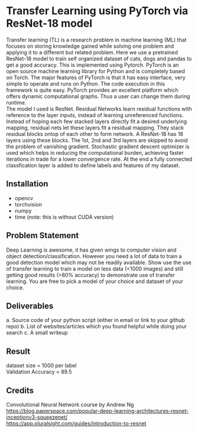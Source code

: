 # Transfer Learning using PyTorch via ResNet-18 model
Transfer learning (TL) is a research problem in machine learning (ML) that focuses on storing knowledge gained while solving one problem and applying it to a different but related problem. Here we use a pretrained ResNet-18 model to train self organized dataset of cats, dogs and pandas to get a good accuracy. This is implemented using Pytorch. PyTorch is an open source machine learning library for Python and is completely based on Torch. The major features of PyTorch is that it has easy interface, very simple to operate and runs on Python. The code execution in this framework is quite easy. PyTorch provides an excellent platform which offers dynamic computational graphs. Thus a user can change them during runtime. <br />
The model I used is ResNet. Residual Networks learn residual functions with reference to the layer inputs, instead of learning unreferenced functions. Instead of hoping each few stacked layers directly fit a desired underlying mapping, residual nets let these layers fit a residual mapping. They stack residual blocks ontop of each other to form network. A ResNet-18 has 18 layers using these blocks. The 1st, 2nd and 3rd layers are skipped to avoid the problem of vanishing gradient. Stochastic gradient descent optimizer is used which helps in reducing the computational burden, achieving faster iterations in trade for a lower convergence rate. At the end a fully connected classfication layer is added to define labels and features of my dataset.
## Installation
- opencv
- torchvision
- numpy
- time
(note: this is without CUDA version)
## Problem Statement
Deep Learning is awesome, it has given wings to computer vision and object detection/classification. However you need a lot of data to train a good detection model which may not be readily available. Show use the use of transfer learning to train a model on less data (<1000 images) and still getting good results (>80% accuracy) to demonstrate use of transfer learning. You are free to pick a model of your choice and dataset of your choice.
## Deliverables
a. Source code of your python script (either in email or link to your github repo)
b. List of websites/articles which you found helpful while doing your search
c. A small writeup
## Result
dataset size = 1000 per label<br />
Validation Accuracy = 89.5

## Credits
Convolutional Neural Network course by Andrew Ng <br />
https://blog.paperspace.com/popular-deep-learning-architectures-resnet-inceptionv3-squeezenet/ <br />
https://app.pluralsight.com/guides/introduction-to-resnet 
